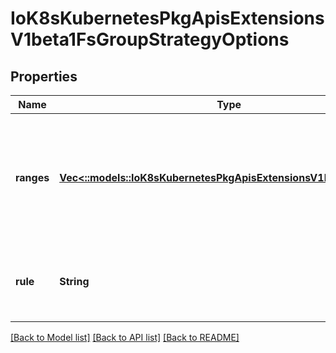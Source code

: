 # IoK8sKubernetesPkgApisExtensionsV1beta1FsGroupStrategyOptions

## Properties
Name | Type | Description | Notes
------------ | ------------- | ------------- | -------------
**ranges** | [**Vec<::models::IoK8sKubernetesPkgApisExtensionsV1beta1IdRange>**](io.k8s.kubernetes.pkg.apis.extensions.v1beta1.IDRange.md) | Ranges are the allowed ranges of fs groups.  If you would like to force a single fs group then supply a single range with the same start and end. | [optional] [default to null]
**rule** | **String** | Rule is the strategy that will dictate what FSGroup is used in the SecurityContext. | [optional] [default to null]

[[Back to Model list]](../README.md#documentation-for-models) [[Back to API list]](../README.md#documentation-for-api-endpoints) [[Back to README]](../README.md)


